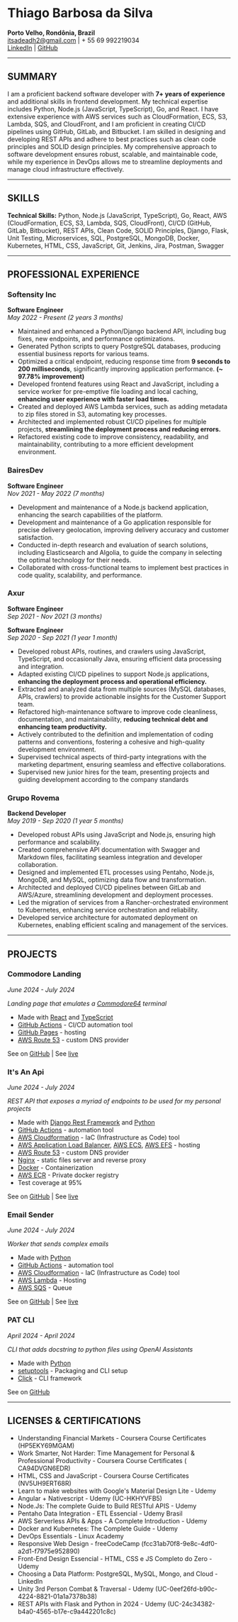 # Thiago Barbosa da Silva

**Porto Velho, Rondônia, Brazil**  
[itsadeadh2@gmail.com](mailto:itsadeadh2@gmail.com) | + 55 69 992219034  
[LinkedIn](https://www.linkedin.com/in/barbosathiagodev) | [GitHub](https://github.com/itsadeadh2)

---

## SUMMARY

I am a proficient backend software developer with **7+ years of experience** and additional skills in frontend
development.
My technical expertise includes Python, Node.js (JavaScript, TypeScript), Go, and React. I have extensive experience
with AWS
services such as CloudFormation, ECS, S3, Lambda, SQS, and CloudFront, and I am proficient in creating CI/CD pipelines
using GitHub,
GitLab, and Bitbucket. I am skilled in designing and developing REST APIs and adhere to best practices such as clean
code principles and SOLID design principles. My comprehensive approach to software development ensures robust, scalable,
and maintainable code, while my experience in DevOps allows me to streamline deployments and manage cloud infrastructure
effectively.

---

## SKILLS

**Technical Skills:** Python, Node.js (JavaScript, TypeScript), Go, React, AWS (CloudFormation, ECS, S3, Lambda, SQS,
CloudFront), CI/CD (GitHub, GitLab, Bitbucket), REST APIs, Clean Code, SOLID Principles, Django, Flask, Unit Testing,
Microservices, SQL, PostgreSQL, MongoDB, Docker, Kubernetes, HTML, CSS, JavaScript, Git, Jenkins, Jira, Postman, Swagger

---

## PROFESSIONAL EXPERIENCE

### Softensity Inc

**Software Engineer**  
*May 2022 - Present (2 years 3 months)*

- Maintained and enhanced a Python/Django backend API, including bug fixes, new endpoints, and performance
  optimizations.
- Generated Python scripts to query PostgreSQL databases, producing essential business reports for various teams.
- Optimized a critical endpoint, reducing response time from **9 seconds to 200 milliseconds**, significantly improving
  application performance. **(~ 97.78% improvement)**
- Developed frontend features using React and JavaScript, including a service worker for pre-emptive file loading and
  local caching, **enhancing user experience with faster load times.**
- Created and deployed AWS Lambda services, such as adding metadata to zip files stored in S3, automating key processes.
- Architected and implemented robust CI/CD pipelines for multiple projects, **streamlining the deployment process and
  reducing errors.**
- Refactored existing code to improve consistency, readability, and maintainability, contributing to a more efficient
  development environment.

### BairesDev

**Software Engineer**  
*Nov 2021 - May 2022 (7 months)*

- Development and maintenance of a Node.js backend application, enhancing the search capabilities of the platform.
- Development and maintenance of a Go application responsible for precise delivery geolocation, improving delivery
  accuracy and customer satisfaction.
- Conducted in-depth research and evaluation of search solutions, including Elasticsearch and Algolia, to guide the
  company in selecting the optimal technology for their needs.
- Collaborated with cross-functional teams to implement best practices in code quality, scalability, and performance.

### Axur

**Software Engineer**  
*Sep 2021 - Nov 2021 (3 months)*

**Software Engineer**  
*Sep 2020 - Sep 2021 (1 year 1 month)*

- Developed robust APIs, routines, and crawlers using JavaScript, TypeScript, and occasionally Java, ensuring efficient
  data processing and integration.
- Adapted existing CI/CD pipelines to support Node.js applications, **enhancing the deployment process and operational
  efficiency.**
- Extracted and analyzed data from multiple sources (MySQL databases, APIs, crawlers) to provide actionable insights for
  the Customer Support team.
- Refactored high-maintenance software to improve code cleanliness, documentation, and maintainability, **reducing
  technical debt and enhancing team productivity.**
- Actively contributed to the definition and implementation of coding patterns and conventions, fostering a cohesive and
  high-quality development environment.
- Supervised technical aspects of third-party integrations with the marketing department, ensuring seamless and
  effective collaborations.
- Supervised new junior hires for the team, presenting projects and guiding development according to the company
  standards

### Grupo Rovema

**Backend Developer**  
*May 2019 - Sep 2020 (1 year 5 months)*

- Developed robust APIs using JavaScript and Node.js, ensuring high performance and scalability.
- Created comprehensive API documentation with Swagger and Markdown files, facilitating seamless integration and
  developer collaboration.
- Designed and implemented ETL processes using Pentaho, Node.js, MongoDB, and MySQL, optimizing data flow and
  transformation.
- Architected and deployed CI/CD pipelines between GitLab and AWS/Azure, streamlining development and deployment
  processes.
- Led the migration of services from a Rancher-orchestrated environment to Kubernetes, enhancing service orchestration
  and reliability.
- Developed service architecture for automated deployment on Kubernetes, enabling efficient scaling and management of
  the services.

---

## PROJECTS

### Commodore Landing

*June 2024 - July 2024*

_Landing page that emulates a [Commodore64](https://pt.wikipedia.org/wiki/Commodore_64) terminal_

- Made with [React](https://react.dev/) and [TypeScript](https://typescriptlang.org/)
- [GitHub Actions](https://docs.github.com/actions) - CI/CD automation tool
- [GitHub Pages](https://pages.github.com/) - hosting
- [AWS Route 53](https://aws.amazon.com/route53/?nc1=h_ls) - custom DNS provider

See on [GitHub](https://github.com/itsadeadh2/commodore-landing) | See [live](https://commodore.itsadeadh2.com/)

### It's An Api

*June 2024 - July 2024*

_REST API that exposes a myriad of endpoints to be used for my personal projects_

- Made with [Django Rest Framework](https://www.django-rest-framework.org/) and [Python](https://www.python.org/)
- [GitHub Actions](https://docs.github.com/actions) - automation tool
- [AWS Cloudformation](https://aws.amazon.com/cloudformation/?nc1=h_ls) - IaC (Infrastructure as Code) tool
- [AWS Application Load Balancer](https://aws.amazon.com/elasticloadbalancing/application-load-balancer/?nc1=h_ls), [AWS ECS](https://aws.amazon.com/ecs/), [AWS EFS](https://aws.amazon.com/efs/?nc1=h_ls) -
  hosting
- [AWS Route 53](https://aws.amazon.com/route53/?nc1=h_ls) - custom DNS provider
- [Nginx](https://nginx.org/en/) - static files server and reverse proxy
- [Docker](https://www.docker.com/) - Containerization
- [AWS ECR](https://aws.amazon.com/ecr/?nc1=h_ls) - Private docker registry
- Test coverage at 95%

See on [GitHub](https://github.com/itsadeadh2/itsanapi) | See [live](https://api.itsadeadh2.com/)

### Email Sender

*June 2024 - July 2024*

_Worker that sends complex emails_

- Made with [Python](https://www.python.org/)
- [GitHub Actions](https://docs.github.com/actions) - automation tool
- [AWS Cloudformation](https://aws.amazon.com/cloudformation/?nc1=h_ls) - IaC (Infrastructure as Code) tool
- [AWS Lambda](https://aws.amazon.com/pm/lambda/) - Hosting
- [AWS SQS](https://aws.amazon.com/sqs/?nc1=h_ls) - Queue

See on [GitHub](https://github.com/itsadeadh2/email-sender-worker) | See [live]()

### PAT CLI

*April 2024 - April 2024*

_CLI that adds docstring to python files using OpenAI Assistants_

- Made with [Python](https://www.python.org/)
- [setuptools](https://pypi.org/project/setuptools/) - Packaging and CLI setup
- [Click](https://click.palletsprojects.com/en/8.1.x/) - CLI framework

See on [GitHub](https://github.com/itsadeadh2/pat)

---

## LICENSES & CERTIFICATIONS

- Understanding Financial Markets - Coursera Course Certificates (HP5EKY69MGAM)
- Work Smarter, Not Harder: Time Management for Personal & Professional Productivity - Coursera Course Certificates (
  CA94DVGN6EDR)
- HTML, CSS and JavaScript - Coursera Course Certificates (NV5UH9ERT68R)
- Learn to make websites with Google's Material Design Lite - Udemy
- Angular + Nativescript - Udemy (UC-HKHYVFB5)
- Node.Js: The complete Guide to Build RESTful APIS - Udemy
- Pentaho Data Integration - ETL Essencial - Udemy Brasil
- AWS Serverless APIs & Apps - A Complete Introduction - Udemy
- Docker and Kubernetes: The Complete Guide - Udemy
- DevOps Essentials - Linux Academy
- Responsive Web Design - freeCodeCamp (fcc31ab70f8-9e8c-4df0-a2d1-f7975e952890)
- Front-End Design Essencial - HTML, CSS e JS Completo do Zero - Udemy
- Choosing a Data Platform: PostgreSQL, MySQL, Mongo, and Cloud - LinkedIn
- Unity 3rd Person Combat & Traversal - Udemy (UC-0eef26fd-b90c-4224-8821-01a1a7378b38)
- REST APIs with Flask and Python in 2024 - Udemy (UC-24c34382-b4a0-4565-b17e-c9a442201c8c)
